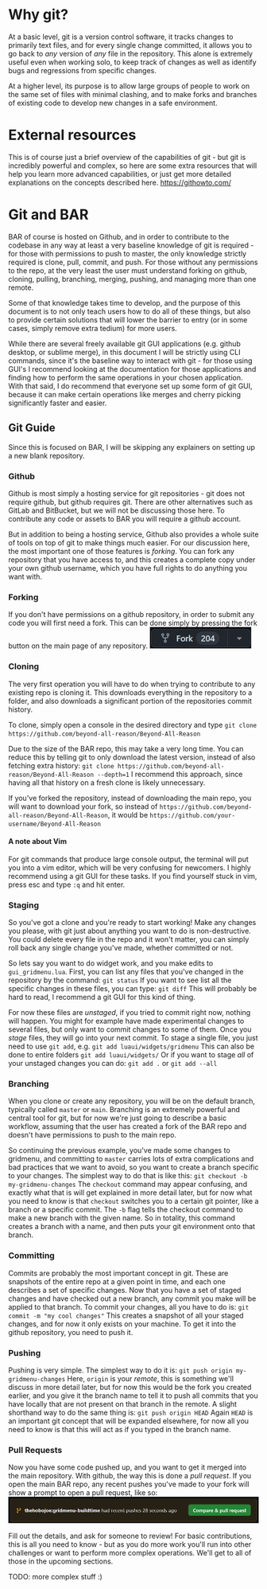# Why git?
At a basic level, git is a version control software, it tracks changes to primarily text files, and for every single change committed, it allows you to go back to *any* version of *any* file in the repository. This alone is extremely useful even when working solo, to keep track of changes as well as identify bugs and regressions from specific changes.

At a higher level, its purpose is to allow large groups of people to work on the same set of files with minimal clashing, and to make forks and branches of existing code to develop new changes in a safe environment.

# External resources
This is of course just a brief overview of the capabilities of git - but git is incredibly powerful and complex, so here are some extra resources that will help you learn more advanced capabilities, or just get more detailed explanations on the concepts described here.
https://githowto.com/

# Git and BAR
BAR of course is hosted on Github, and in order to contribute to the codebase in any way at least a very baseline knowledge of git is required - for those with permissions to push to master, the only knowledge strictly required is clone, pull, commit, and push. For those without any permissions to the repo, at the very least the user must understand forking on github, cloning, pulling, branching, merging, pushing, and managing more than one remote.

Some of that knowledge takes time to develop, and the purpose of this document is to not only teach users how to do all of these things, but also to provide certain solutions that will lower the barrier to entry (or in some cases, simply remove extra tedium) for more users.

While there are several freely available git GUI applications (e.g. github desktop, or sublime merge), in this document I will be strictly using CLI commands, since it's the baseline way to interact with git - for those using GUI's I recommend looking at the documentation for those applications and finding how to perform the same operations in your chosen application. With that said, I do recommend that everyone set up some form of git GUI, because it can make certain operations like merges and cherry picking significantly faster and easier.

## Git Guide
Since this is focused on BAR, I will be skipping any explainers on setting up a new blank repository.

### Github
Github is most simply a hosting service for git repositories - git does not require github, but github requires git. There are other alternatives such as GitLab and BitBucket, but we will not be discussing those here. To contribute any code or assets to BAR you will require a github account.

But in addition to being a hosting service, Github also provides a whole suite of tools on top of git to make things much easier. For our discussion here, the most important one of those features is *forking*. You can fork any repository that you have access to, and this creates a complete copy under your own github username, which you have full rights to do anything you want with.

### Forking
If you don't have permissions on a github repository, in order to submit any code you will first need a fork. This can be done simply by pressing the fork button on the main page of any repository.
![image of the fork button](images/fork.png)
### Cloning
The very first operation you will have to do when trying to contribute to any existing repo is cloning it. This downloads everything in the repository to a folder, and also downloads a significant portion of the repositories commit history.

To clone, simply open a console in the desired directory and type
`git clone https://github.com/beyond-all-reason/Beyond-All-Reason`

Due to the size of the BAR repo, this may take a very long time. You can reduce this by telling git to only download the latest version, instead of also fetching extra history:
`git clone https://github.com/beyond-all-reason/Beyond-All-Reason --depth=1`
I recommend this approach, since having all that history on a fresh clone is likely unnecessary.

If you've forked the repository, instead of downloading the main repo, you will want to download your fork, so instead of `https://github.com/beyond-all-reason/Beyond-All-Reason`, it would be `https://github.com/your-username/Beyond-All-Reason`

#### A note about Vim
For git commands that produce large console output, the terminal will put you into a vim editor, which will be very confusing for newcomers. I highly recommend using a git GUI for these tasks. If you find yourself stuck in vim, press esc and type `:q` and hit enter.

### Staging
So you've got a clone and you're ready to start working! Make any changes you please, with git just about anything you want to do is non-destructive. You could delete every file in the repo and it won't matter, you can simply roll back any single change you've made, whether committed or not.

So lets say you want to do widget work, and you make edits to `gui_gridmenu.lua`. First, you can list any files that you've changed in the repository by the command:
`git status`
If you want to see list all the specific changes in these files, you can type:
`git diff`
This will probably be hard to read, I recommend a git GUI for this kind of thing.

For now these files are *unstaged*, if you tried to commit right now, nothing will happen. You might for example have made experimental changes to several files, but only want to commit changes to some of them. Once you *stage* files, they will go into your next commit. To stage a single file, you just need to use `git add`, e.g.
`git add luaui/widgets/gridmenu`
This can also be done to entire folders
`git add luaui/widgets/`
Or if you want to stage *all* of your unstaged changes you can do:
`git add .`
or
`git add --all`

### Branching
When you clone or create any repository, you will be on the default branch, typically called `master` or `main`. Branching is an extremely powerful and central tool for git, but for now we're just going to describe a basic workflow, assuming that the user has created a fork of the BAR repo and doesn't have permissions to push to the main repo.

So continuing the previous example, you've made some changes to gridmenu, and committing to `master` carries lots of extra complications and bad practices that we want to avoid, so you want to create a branch specific to your changes. The simplest way to do that is like this:
`git checkout -b my-gridmenu-changes`
The `checkout` command may appear confusing, and exactly what that is will get explained in more detail later, but for now what you need to know is that `checkout` switches you to a certain git pointer, like a branch or a specific commit. The `-b` flag tells the checkout command to make a new branch with the given name. So in totality, this command creates a branch with a name, and then puts your git environment onto that branch.

### Committing
Commits are probably the most important concept in git. These are snapshots of the entire repo at a given point in time, and each one describes a set of specific changes. Now that you have a set of staged changes and have checked out a new branch, any commit you make will be applied to that branch. To commit your changes, all you have to do is:
`git commit -m "my cool changes"`
This creates a snapshot of all your staged changes, and for now it only exists on your machine. To get it into the github repository, you need to push it.

### Pushing
Pushing is very simple. The simplest way to do it is:
`git push origin my-gridmenu-changes`
Here, `origin` is your *remote*, this is something we'll discuss in more detail later, but for now this would be the fork you created earlier, and you give it the branch name to tell it to push all commits that you have locally that are not present on that branch in the remote. A slight shorthand way to do the same thing is:
`git push origin HEAD`
Again `HEAD` is an important git concept that will be expanded elsewhere, for now all you need to know is that this will act as if you typed in the branch name.

### Pull Requests
Now you have some code pushed up, and you want to get it merged into the main repository. With github, the way this is done a *pull request*. If you open the main BAR repo, any recent pushes you've made to your fork will show a prompt to open a pull request, like so:
![image of PR prompt](images/pr-prompt.png)

Fill out the details, and ask for someone to review! For basic contributions, this is all you need to know - but as you do more work you'll run into other challenges or want to perform more complex operations. We'll get to all of those in the upcoming sections.

TODO: more complex stuff :)